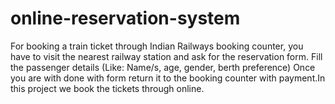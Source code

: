 # online-reservation-system
For booking a train ticket through Indian Railways booking counter, you have to visit the nearest railway station and ask for the reservation form. Fill the passenger details (Like: Name/s, age, gender, berth preference) Once you are with done with form return it to the booking counter with payment.In this project we book the tickets through online.
